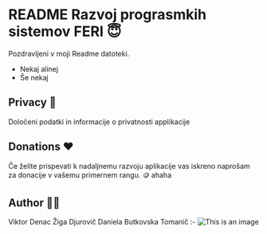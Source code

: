 # README Razvoj prograsmkih sistemov FERI :innocent:
Pozdravljeni v moji Readme datoteki. 

- Nekaj alinej
- Še nekaj

## Privacy :closed_lock_with_key:
Določeni podatki in informacije o privatnosti applikacije

## Donations :heart:
Če želite prispevati k nadaljnemu razvoju aplikacije vas iskreno naprošam za donacije
v vašemu primernem rangu. :coin: ahaha

## Author :raising_hand_man:
Viktor Denac
Žiga Djurovič
Daniela Butkovska Tomanič
:-
![This is an image](https://static.independent.co.uk/s3fs-public/thumbnails/image/2017/07/11/11/harold-0.jpg?width=1200)

